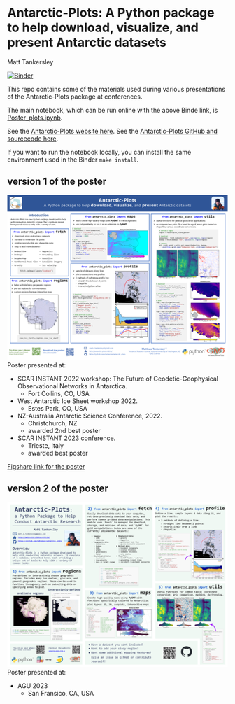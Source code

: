 # Antarctic-Plots: A Python package to help download, visualize, and present Antarctic datasets

Matt Tankersley

[![Binder](https://mybinder.org/badge_logo.svg)](https://mybinder.org/v2/gh/mdtanker/antarctic-plots-posters/HEAD?labpath=Poster_plots.ipynb)

This repo contains some of the materials used during various presentations of the Antarctic-Plots package at conferences.

The main notebook, which can be run online with the above Binde link, is [Poster_plots.ipynb](Poster_plots.ipynb).

See the [Antarctic-Plots website here](https://antarctic-plots.readthedocs.io/en/latest/).
See the [Antarctic-Plots GitHub and sourcecode here](https://github.com/mdtanker/antarctic_plots).

If you want to run the notebook locally, you can install the same environment used in the Binder ```make install```.

## version 1 of the poster
![](poster_v1/Tankersley_INSTANT_2022.png)
Poster presented at:
* SCAR INSTANT 2022 workshop: The Future of Geodetic-Geophysical Observational Networks in Antarctica.
    * Fort Collins, CO, USA
* West Antarctic Ice Sheet workshop 2022.
    * Estes Park, CO, USA
* NZ-Australia Antarctic Science Conference, 2022.
    * Christchurch, NZ
    * awarded 2nd best poster
* SCAR INSTANT 2023 conference.
    * Trieste, Italy
    * awarded best poster

[Figshare link for the poster](https://doi.org/10.6084/m9.figshare.21183931.v3)

## version 2 of the poster
![](poster_v2/antarctic_plots_poster_2023.png)
Poster presented at:
* AGU 2023
    * San Fransico, CA, USA